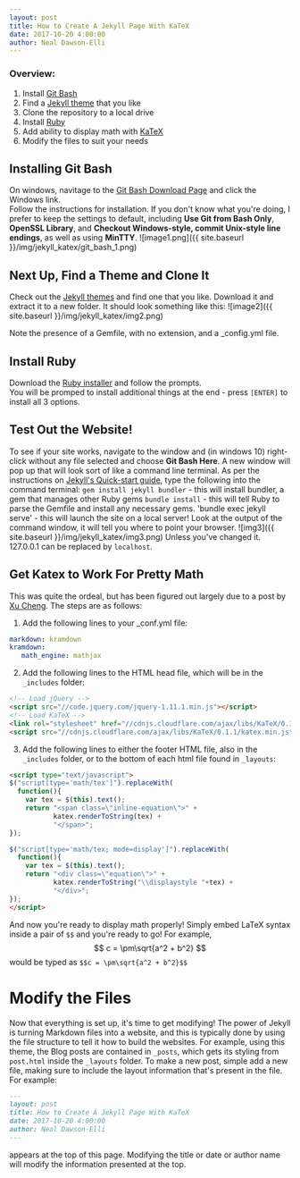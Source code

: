 ```yaml
---
layout: post
title: How to Create A Jekyll Page With KaTeX
date: 2017-10-20 4:00:00
author: Neal Dawson-Elli
---
```



### Overview:
1. Install [Git Bash](https://git-scm.com/downloads)
2. Find a [Jekyll theme](http://themes.jekyllrc.org/) that you like
3. Clone the repository to a local drive
4. Install [Ruby](https://www.ruby-lang.org/en/downloads/)
5. Add ability to display math with [KaTeX](https://khan.github.io/KaTeX/)
6. Modify the files to suit your needs

## Installing Git Bash
On windows, navitage to the [Git Bash Download Page](https://git-scm.com/downloads) and click the Windows link.  
Follow the instructions for installation.  If you don't know what you're doing, I prefer to keep the settings to default, including
**Use Git from Bash Only**, **OpenSSL Library**,  and **Checkout Windows-style, commit Unix-style line endings**, as well as 
using **MinTTY**.
![image1.png]({{ site.baseurl }}/img/jekyll_katex/git_bash_1.png)

## Next Up, Find a Theme and Clone It
Check out the [Jekyll themes](http://themes.jekyllrc.org/) and find one that you like.  Download it and extract it to a new folder.
It should look something like this: ![image2]({{ site.baseurl }}/img/jekyll_katex/img2.png)

Note the presence of a Gemfile, with no extension, and a _config.yml file.

## Install Ruby
Download the [Ruby installer](https://www.ruby-lang.org/en/downloads/) and follow the prompts.  
You will be promped to install additional things at the end - press `[ENTER]` to install all 3 options.

## Test Out the Website!
To see if your site works, navigate to the window and (in windows 10) right-click without any file selected and choose **Git Bash Here**.
A new window will pop up that will look sort of like a command line terminal.  As per the instructions on [Jekyll's Quick-start guide](https://jekyllrb.com/docs/quickstart/), 
type the following into the command terminal:
`gem install jekyll bundler` - this will install bundler, a gem that manages other Ruby gems
`bundle install` - this will tell Ruby to parse the Gemfile and install any necessary gems.
'bundle exec jekyll serve' - this will launch the site on a local server!  Look at the output of the command window, it will tell you where to point your browser.
![img3]({{ site.baseurl }}/img/jekyll_katex/img3.png)
Unless you've changed it. 127.0.0.1 can be replaced by `localhost`.

## Get Katex to Work For Pretty Math
This was quite the ordeal, but has been figured out largely due to a post by [Xu Cheng](https://xuc.me/blog/katex-and-jekyll/).  The steps are as follows:
1. Add the following lines to your _conf.yml file:

```yaml
markdown: kramdown
kramdown:
   math_engine: mathjax
```
2. Add the following lines to the HTML head file, which will be in the `_includes` folder:

```html
<!-- Load jQuery -->
<script src="//code.jquery.com/jquery-1.11.1.min.js"></script>
<!-- Load KaTeX -->
<link rel="stylesheet" href="//cdnjs.cloudflare.com/ajax/libs/KaTeX/0.1.1/katex.min.css">
<script src="//cdnjs.cloudflare.com/ajax/libs/KaTeX/0.1.1/katex.min.js"></script>
```

3. Add the following lines to either the footer HTML file, also in the `_includes` folder, or to the bottom of each html file found in `_layouts`:

```html
<script type="text/javascript">
$("script[type='math/tex']").replaceWith(
  function(){
    var tex = $(this).text();
    return "<span class=\"inline-equation\">" + 
           katex.renderToString(tex) +
           "</span>";
});

$("script[type='math/tex; mode=display']").replaceWith(
  function(){
    var tex = $(this).text();
    return "<div class=\"equation\">" + 
           katex.renderToString("\\displaystyle "+tex) +
           "</div>";
});
</script>
```

And now you're ready to display math properly!  Simply embed LaTeX syntax inside a pair of `$$` and you're ready to go! For example, $$ c = \pm\sqrt{a^2 + b^2} $$ would be
typed as `$$c = \pm\sqrt{a^2 + b^2}$$`

# Modify the Files

Now that everything is set up, it's time to get modifying!  The power of Jekyll is turning Markdown files into a website, and this is 
typically done by using the file structure to tell it how to build the websites.  For example, using this theme, the Blog posts are contained in 
`_posts`, which gets its styling from `post.html` inside the `_layouts` folder.  To make a new post, simple add a new file, making sure to include the 
layout information that's present in the file.  For example:
```markdown
---
layout: post
title: How to Create A Jekyll Page With KaTeX
date: 2017-10-20 4:00:00
author: Neal Dawson-Elli
---
```
appears at the top of this page.  Modifying the title or date or author name will modify the information presented at the top.
